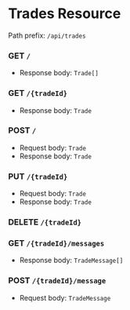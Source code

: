 # Trades Resource
Path prefix: `/api/trades`

### GET `/`
- Response body: `Trade[]`

### GET `/{tradeId}`
- Response body: `Trade`

### POST `/`
- Request body: `Trade`
- Response body: `Trade`

### PUT `/{tradeId}`
- Request body: `Trade`
- Response body: `Trade`

### DELETE `/{tradeId}`

### GET `/{tradeId}/messages`
- Response body: `TradeMessage[]`

### POST `/{tradeId}/message`
- Request body: `TradeMessage`
